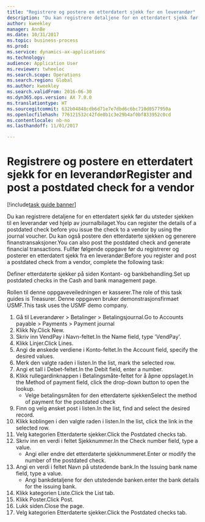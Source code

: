 ```yaml
--- 
title: "Registrere og postere en etterdatert sjekk for en leverandør"
description: "Du kan registrere detaljene for en etterdatert sjekk før du utsteder sjekken til en leverandør ved hjelp av journalbilaget."
author: kweekley
manager: AnnBe
ms.date: 10/31/2017
ms.topic: business-process
ms.prod: 
ms.service: dynamics-ax-applications
ms.technology: 
audience: Application User
ms.reviewer: twheeloc
ms.search.scope: Operations
ms.search.region: Global
ms.author: kweekley
ms.search.validFrom: 2016-06-30
ms.dyn365.ops.version: AX 7.0.0
ms.translationtype: HT
ms.sourcegitcommit: 632b04848cdb6d71e7e7dbd6c6bc710d0577950a
ms.openlocfilehash: 776121532c42fde8b1c3e29b4af0bf833952c0cd
ms.contentlocale: nb-no
ms.lasthandoff: 11/01/2017

---
```

# <a name="register-and-post-a-postdated-check-for-a-vendor"></a><span data-ttu-id="32002-103">Registrere og postere en etterdatert sjekk for en leverandør</span><span class="sxs-lookup"><span data-stu-id="32002-103">Register and post a postdated check for a vendor</span></span>

[!include[task guide banner](../../includes/task-guide-banner.md)]

<span data-ttu-id="32002-104">Du kan registrere detaljene for en etterdatert sjekk før du utsteder sjekken til en leverandør ved hjelp av journalbilaget.</span><span class="sxs-lookup"><span data-stu-id="32002-104">You can register the details of a postdated check before you issue the check to a vendor by using the journal voucher.</span></span> <span data-ttu-id="32002-105">Du kan også postere den etterdaterte sjekken og generere finanstransaksjoner.</span><span class="sxs-lookup"><span data-stu-id="32002-105">You can also post the postdated check and generate financial transactions.</span></span> <span data-ttu-id="32002-106">Fullfør følgende oppgave før du registrerer og posterer en etterdatert sjekk fra en leverandør:</span><span class="sxs-lookup"><span data-stu-id="32002-106">Before you register and post a postdated check from a vendor, complete the following task:</span></span> 

<span data-ttu-id="32002-107">Definer etterdaterte sjekker på siden Kontant- og bankbehandling.</span><span class="sxs-lookup"><span data-stu-id="32002-107">Set up postdated checks in the Cash and bank management page.</span></span> 



<span data-ttu-id="32002-108">Rollen til denne oppgaveveiledningen er kasserer.</span><span class="sxs-lookup"><span data-stu-id="32002-108">The role of this task guides is Treasurer.</span></span> <span data-ttu-id="32002-109">Denne oppgaven bruker demonstrasjonsfirmaet USMF.</span><span class="sxs-lookup"><span data-stu-id="32002-109">This task uses the USMF demo company.</span></span>

1. <span data-ttu-id="32002-110">Gå til Leverandører > Betalinger > Betalingsjournal.</span><span class="sxs-lookup"><span data-stu-id="32002-110">Go to Accounts payable > Payments > Payment journal</span></span>
2. <span data-ttu-id="32002-111">Klikk Ny.</span><span class="sxs-lookup"><span data-stu-id="32002-111">Click New.</span></span>
3. <span data-ttu-id="32002-112">Skriv inn VendPay i Navn-feltet.</span><span class="sxs-lookup"><span data-stu-id="32002-112">In the Name field, type 'VendPay'.</span></span>
4. <span data-ttu-id="32002-113">Klikk Linjer.</span><span class="sxs-lookup"><span data-stu-id="32002-113">Click Lines.</span></span>
5. <span data-ttu-id="32002-114">Angi de ønskede verdiene i Konto-feltet.</span><span class="sxs-lookup"><span data-stu-id="32002-114">In the Account field, specify the desired values.</span></span>
6. <span data-ttu-id="32002-115">Merk den valgte raden i listen.</span><span class="sxs-lookup"><span data-stu-id="32002-115">In the list, mark the selected row.</span></span>
7. <span data-ttu-id="32002-116">Angi et tall i Debet-feltet.</span><span class="sxs-lookup"><span data-stu-id="32002-116">In the Debit field, enter a number.</span></span>
8. <span data-ttu-id="32002-117">Klikk rullegardinknappen i Betalingsmåte-feltet for å åpne oppslaget.</span><span class="sxs-lookup"><span data-stu-id="32002-117">In the Method of payment field, click the drop-down button to open the lookup.</span></span>
    * <span data-ttu-id="32002-118">Velge betalingsmåten for den etterdaterte sjekken</span><span class="sxs-lookup"><span data-stu-id="32002-118">Select the method of payment for the postdated check</span></span>  
9. <span data-ttu-id="32002-119">Finn og velg ønsket post i listen.</span><span class="sxs-lookup"><span data-stu-id="32002-119">In the list, find and select the desired record.</span></span>
10. <span data-ttu-id="32002-120">Klikk koblingen i den valgte raden i listen.</span><span class="sxs-lookup"><span data-stu-id="32002-120">In the list, click the link in the selected row.</span></span>
11. <span data-ttu-id="32002-121">Velg kategorien Etterdaterte sjekker.</span><span class="sxs-lookup"><span data-stu-id="32002-121">Click the Postdated checks tab.</span></span>
12. <span data-ttu-id="32002-122">Skriv inn en verdi i feltet Sjekknummer.</span><span class="sxs-lookup"><span data-stu-id="32002-122">In the Check number field, type a value.</span></span>
    * <span data-ttu-id="32002-123">Angi eller endre det etterdaterte sjekknummeret.</span><span class="sxs-lookup"><span data-stu-id="32002-123">Enter or modify the number of the postdated check.</span></span>  
13. <span data-ttu-id="32002-124">Angi en verdi i feltet Navn på utstedende bank.</span><span class="sxs-lookup"><span data-stu-id="32002-124">In the Issuing bank name field, type a value.</span></span>
    * <span data-ttu-id="32002-125">Angi bankdetaljene for den utstedende banken.</span><span class="sxs-lookup"><span data-stu-id="32002-125">enter the bank details for the issuing bank.</span></span>  
14. <span data-ttu-id="32002-126">Klikk kategorien Liste.</span><span class="sxs-lookup"><span data-stu-id="32002-126">Click the List tab.</span></span>
15. <span data-ttu-id="32002-127">Klikk Poster.</span><span class="sxs-lookup"><span data-stu-id="32002-127">Click Post.</span></span>
16. <span data-ttu-id="32002-128">Lukk siden.</span><span class="sxs-lookup"><span data-stu-id="32002-128">Close the page.</span></span>
17. <span data-ttu-id="32002-129">Velg kategorien Etterdaterte sjekker.</span><span class="sxs-lookup"><span data-stu-id="32002-129">Click the Postdated checks tab.</span></span>


